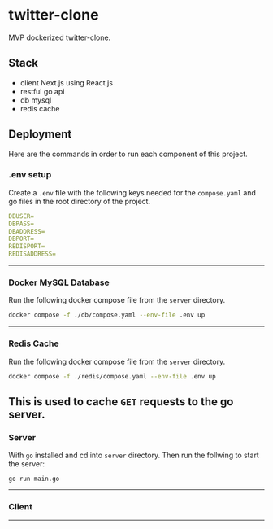 # twitter-clone
MVP dockerized twitter-clone.

## Stack
- client Next.js using React.js
- restful go api
- db mysql
- redis cache

## Deployment
Here are the commands in order to run each component of this project. 

### .env setup
Create a `.env` file with the following keys needed for the `compose.yaml` and go files in the root directory of the project.

```yaml
DBUSER=
DBPASS=
DBADDRESS=
DBPORT=
REDISPORT=
REDISADDRESS=
```
----
### Docker MySQL Database
Run the following docker compose file from the `server` directory. 

```bash
docker compose -f ./db/compose.yaml --env-file .env up
```
----
### Redis Cache
Run the following docker compose file from the `server` directory. 

```bash
docker compose -f ./redis/compose.yaml --env-file .env up
```
This is used to cache `GET` requests to the go server.
----
### Server
With `go` installed and cd into `server` directory. Then run the follwing to start the server:

```
go run main.go
```
----
### Client
----
